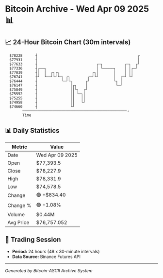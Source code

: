 # Bitcoin Archive - Wed Apr 09 2025 📊

## 📈 24-Hour Bitcoin Chart (30m intervals)

```
  $78228      ┤                                              ┌ 
  $77931      ┤                                              │ 
  $77633      ┤                           ┌─┐          ┌─┐  ┌┘ 
  $77336      ┤┌──┐                       │ └─────┐    │ │┌─┘  
  $77039      ┤│  │  ┌┐┌┐               ┌┐│       │    │ ││    
  $76741      ┼┘  └──┘└┘└─┐ ┌┐        ┌─┘└┘       │  ┌─┘ └┘    
  $76444      ┤           └─┘└┐      ┌┘           └┐ │         
  $76147      ┤               │┌┐    │             └─┘         
  $75849      ┤               ││└┐  ┌┘                         
  $75552      ┤               ││ └─┐│                          
  $75255      ┤               ││   ││                          
  $74958      ┤               ││   └┘                          
  $74660      ┤               └┘                               
        ────────────────────────────────────────────────→
        Time
```

## 📊 Daily Statistics

| Metric | Value |
|--------|-------|
| Date | Wed Apr 09 2025 |
| Open | $77,393.5 |
| Close | $78,227.9 |
| High | $78,331.9 |
| Low | $74,578.5 |
| Change | 🟢 +$834.40 |
| Change % | 🟢 +1.08% |
| Volume | $0.44M |
| Avg Price | $76,757.052 |

## 📅 Trading Session

- **Period:** 24 hours (48 x 30-minute intervals)
- **Data Source:** Binance Futures API

---
*Generated by Bitcoin-ASCII Archive System*
